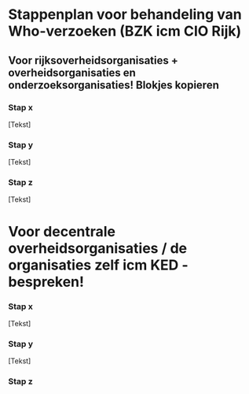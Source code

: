 # Stappenplan voor behandeling van Who-verzoeken (BZK icm CIO Rijk)
## Voor rijksoverheidsorganisaties + overheidsorganisaties en onderzoeksorganisaties! Blokjes kopieren 
### Stap x
[Tekst]
### Stap y
[Tekst]
### Stap z
[Tekst]

# Voor decentrale overheidsorganisaties / de organisaties zelf icm KED - bespreken!
### Stap x
[Tekst]
### Stap y
[Tekst]
### Stap z
